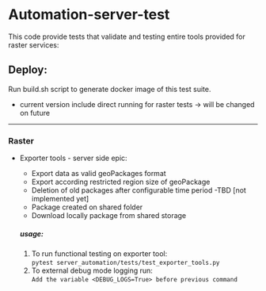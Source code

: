 # Automation-server-test

This code provide tests that validate and testing entire tools provided for raster services:

## Deploy:
Run build.sh script to generate docker image of this test suite.

- current version include direct running for raster tests -> will be changed on future

*** 
### Raster
 - Exporter tools - server side epic:
   - Export data as valid geoPackages format
   - Export according restricted region size of geoPackage
   - Deletion of old packages after configurable time period -TBD [not implemented yet]
   - Package created on shared folder
   - Download locally package from shared storage
   
   ##### usage:
   1. To run functional testing on exporter tool:\
   ``pytest server_automation/tests/test_exporter_tools.py``
   2. To external debug mode logging run:\
   ``Add the variable <DEBUG_LOGS=True> before previous command``